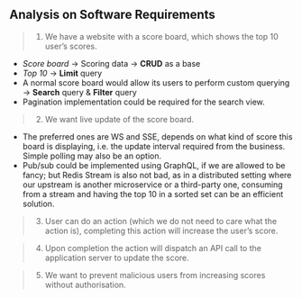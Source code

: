 ## Analysis on Software Requirements

> 1. We have a website with a score board, which shows the top 10 user’s scores.

- *Score board* -> Scoring data -> **CRUD** as a base
- *Top 10* -> **Limit** query
- A normal score board would allow its users to perform custom querying -> **Search** query & **Filter** query
- Pagination implementation could be required for the search view.

> 2. We want live update of the score board.

- The preferred ones are WS and SSE, depends on what kind of score this board is displaying, i.e. the update interval required from the business. Simple polling may also be an option.
- Pub/sub could be implemented using GraphQL, if we are allowed to be fancy; but Redis Stream is also not bad, as in a distributed setting where our upstream is another microservice or a third-party one, consuming from a stream and having the top 10 in a sorted set can be an efficient solution.

> 3. User can do an action (which we do not need to care what the action is), completing this action will increase the user’s score.

> 4. Upon completion the action will dispatch an API call to the application server to update the score.

> 5. We want to prevent malicious users from increasing scores without authorisation.
